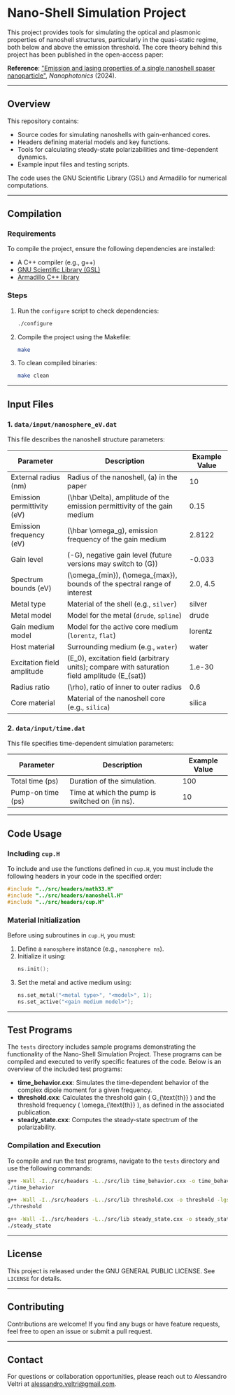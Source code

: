 # Nano-Shell Simulation Project

This project provides tools for simulating the optical and plasmonic properties of nanoshell structures, particularly in the quasi-static regime, both below and above the emission threshold. The core theory behind this project has been published in the open-access paper:

**Reference**: ["Emission and lasing properties of a single nanoshell spaser nanoparticle"](https://www.degruyter.com/document/doi/10.1515/nanoph-2024-0491/html), *Nanophotonics* (2024).

---

## Overview

This repository contains:

- Source codes for simulating nanoshells with gain-enhanced cores.
- Headers defining material models and key functions.
- Tools for calculating steady-state polarizabilities and time-dependent dynamics.
- Example input files and testing scripts.

The code uses the GNU Scientific Library (GSL) and Armadillo for numerical computations.

---

## Compilation

### Requirements

To compile the project, ensure the following dependencies are installed:

- A C++ compiler (e.g., g++)
- [GNU Scientific Library (GSL)](https://www.gnu.org/software/gsl/)
- [Armadillo C++ library](http://arma.sourceforge.net/)

### Steps

1. Run the `configure` script to check dependencies:
   ```bash
   ./configure
   ```

2. Compile the project using the Makefile:
   ```bash
   make
   ```

3. To clean compiled binaries:
   ```bash
   make clean
   ```

---

## Input Files

### 1. `data/input/nanosphere_eV.dat`
This file describes the nanoshell structure parameters:

| Parameter                     | Description                                                                                          | Example Value |
|-------------------------------|------------------------------------------------------------------------------------------------------|---------------|
| External radius (nm)          | Radius of the nanoshell, \(a\) in the paper                                                        | 10            |
| Emission permittivity (eV)    | \(\hbar \Delta\), amplitude of the emission permittivity of the gain medium                        | 0.15          |
| Emission frequency (eV)       | \(\hbar \omega_g\), emission frequency of the gain medium                                         | 2.8122        |
| Gain level                    | \(-G\), negative gain level (future versions may switch to \(G\))                                | -0.033        |
| Spectrum bounds (eV)          | \(\omega_{min}\), \(\omega_{max}\), bounds of the spectral range of interest                    | 2.0, 4.5      |
| Metal type                    | Material of the shell (e.g., `silver`)                                                             | silver        |
| Metal model                   | Model for the metal (`drude`, `spline`)                                                            | drude         |
| Gain medium model             | Model for the active core medium (`lorentz`, `flat`)                                               | lorentz       |
| Host material                 | Surrounding medium (e.g., `water`)                                                                | water         |
| Excitation field amplitude    | \(E_0\), excitation field (arbitrary units); compare with saturation field amplitude \(E_{sat}\) | 1.e-30        |
| Radius ratio                  | \(\rho\), ratio of inner to outer radius                                                         | 0.6           |
| Core material                 | Material of the nanoshell core (e.g., `silica`)                                                   | silica        |

### 2. `data/input/time.dat`
This file specifies time-dependent simulation parameters:

| Parameter         | Description                                             | Example Value |
|-------------------|---------------------------------------------------------|---------------|
| Total time (ps)   | Duration of the simulation.                             | 100           |
| Pump-on time (ps) | Time at which the pump is switched on (in ns).          | 10            |

---

## Code Usage

### Including `cup.H`
To include and use the functions defined in `cup.H`, you must include the following headers in your code in the specified order:

```cpp
#include "../src/headers/math33.H"
#include "../src/headers/nanoshell.H"
#include "../src/headers/cup.H"
```

### Material Initialization
Before using subroutines in `cup.H`, you must:

1. Define a `nanosphere` instance (e.g., `nanosphere ns`).
2. Initialize it using:
   ```cpp
   ns.init();
   ```
3. Set the metal and active medium using:
   ```cpp
   ns.set_metal("<metal type>", "<model>", 1);
   ns.set_active("<gain medium model>");
   ```

---

## Test Programs

The `tests` directory includes sample programs demonstrating the functionality of the Nano-Shell Simulation Project. These programs can be compiled and executed to verify specific features of the code. Below is an overview of the included test programs:

- **time_behavior.cxx**: Simulates the time-dependent behavior of the complex dipole moment for a given frequency.
- **threshold.cxx**: Calculates the threshold gain \( G_{\text{th}} \) and the threshold frequency \( \omega_{\text{th}} \), as defined in the associated publication.
- **steady_state.cxx**: Computes the steady-state spectrum of the polarizability.

### Compilation and Execution

To compile and run the test programs, navigate to the `tests` directory and use the following commands:

```bash
g++ -Wall -I../src/headers -L../src/lib time_behavior.cxx -o time_behavior -lgsl -lgslcblas -lm -larmadillo
./time_behavior

g++ -Wall -I../src/headers -L../src/lib threshold.cxx -o threshold -lgsl -lgslcblas -lm -larmadillo
./threshold

g++ -Wall -I../src/headers -L../src/lib steady_state.cxx -o steady_state -lgsl -lgslcblas -lm -larmadillo
./steady_state
```

---

## License

This project is released under the GNU GENERAL PUBLIC LICENSE. See `LICENSE` for details.

---

## Contributing

Contributions are welcome! If you find any bugs or have feature requests, feel free to open an issue or submit a pull request.

---

## Contact

For questions or collaboration opportunities, please reach out to Alessandro Veltri at alessandro.veltri@gmail.com.
